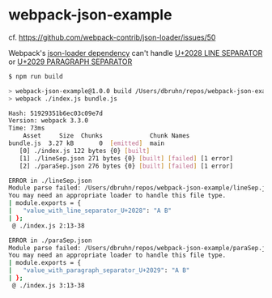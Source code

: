 # webpack-json-example

cf. https://github.com/webpack-contrib/json-loader/issues/50

Webpack's [json-loader dependency](https://github.com/webpack-contrib/json-loader) can't handle [U+2028 LINE SEPARATOR](http://www.fileformat.info/info/unicode/char/2028/index.htm) or [U+2029 PARAGRAPH SEPARATOR](http://www.fileformat.info/info/unicode/char/2029/index.htm)

```bash
$ npm run build

> webpack-json-example@1.0.0 build /Users/dbruhn/repos/webpack-json-example
> webpack ./index.js bundle.js

Hash: 51929351b6ec03c09e7d
Version: webpack 3.3.0
Time: 73ms
    Asset     Size  Chunks             Chunk Names
bundle.js  3.27 kB       0  [emitted]  main
   [0] ./index.js 122 bytes {0} [built]
   [1] ./lineSep.json 271 bytes {0} [built] [failed] [1 error]
   [2] ./paraSep.json 276 bytes {0} [built] [failed] [1 error]

ERROR in ./lineSep.json
Module parse failed: /Users/dbruhn/repos/webpack-json-example/lineSep.json Unterminated string constant (2:37)
You may need an appropriate loader to handle this file type.
| module.exports = {
| 	"value_with_line_separator_U+2028": "A B"
| };
 @ ./index.js 2:13-38

ERROR in ./paraSep.json
Module parse failed: /Users/dbruhn/repos/webpack-json-example/paraSep.json Unterminated string constant (2:42)
You may need an appropriate loader to handle this file type.
| module.exports = {
| 	"value_with_paragraph_separator_U+2029": "A B"
| };
 @ ./index.js 3:13-38
```
